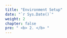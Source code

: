 ```yaml
---
title: "Environment Setup"
date: "`r Sys.Date()`"
weight: 2
chapter: false
pre: " <b> 2. </b> "
---
```

